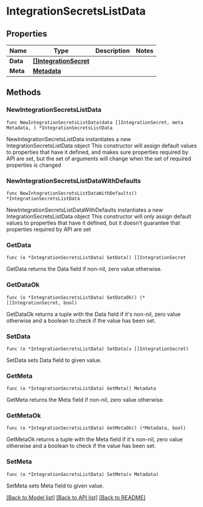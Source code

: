 # IntegrationSecretsListData

## Properties

Name | Type | Description | Notes
------------ | ------------- | ------------- | -------------
**Data** | [**[]IntegrationSecret**](IntegrationSecret.md) |  | 
**Meta** | [**Metadata**](Metadata.md) |  | 

## Methods

### NewIntegrationSecretsListData

`func NewIntegrationSecretsListData(data []IntegrationSecret, meta Metadata, ) *IntegrationSecretsListData`

NewIntegrationSecretsListData instantiates a new IntegrationSecretsListData object
This constructor will assign default values to properties that have it defined,
and makes sure properties required by API are set, but the set of arguments
will change when the set of required properties is changed

### NewIntegrationSecretsListDataWithDefaults

`func NewIntegrationSecretsListDataWithDefaults() *IntegrationSecretsListData`

NewIntegrationSecretsListDataWithDefaults instantiates a new IntegrationSecretsListData object
This constructor will only assign default values to properties that have it defined,
but it doesn't guarantee that properties required by API are set

### GetData

`func (o *IntegrationSecretsListData) GetData() []IntegrationSecret`

GetData returns the Data field if non-nil, zero value otherwise.

### GetDataOk

`func (o *IntegrationSecretsListData) GetDataOk() (*[]IntegrationSecret, bool)`

GetDataOk returns a tuple with the Data field if it's non-nil, zero value otherwise
and a boolean to check if the value has been set.

### SetData

`func (o *IntegrationSecretsListData) SetData(v []IntegrationSecret)`

SetData sets Data field to given value.


### GetMeta

`func (o *IntegrationSecretsListData) GetMeta() Metadata`

GetMeta returns the Meta field if non-nil, zero value otherwise.

### GetMetaOk

`func (o *IntegrationSecretsListData) GetMetaOk() (*Metadata, bool)`

GetMetaOk returns a tuple with the Meta field if it's non-nil, zero value otherwise
and a boolean to check if the value has been set.

### SetMeta

`func (o *IntegrationSecretsListData) SetMeta(v Metadata)`

SetMeta sets Meta field to given value.



[[Back to Model list]](../README.md#documentation-for-models) [[Back to API list]](../README.md#documentation-for-api-endpoints) [[Back to README]](../README.md)


